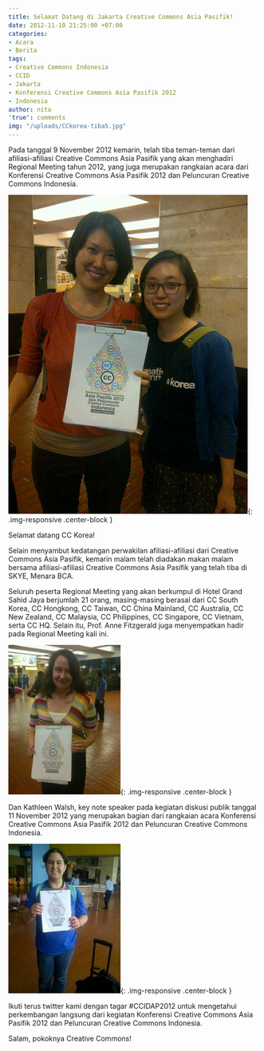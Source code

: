```yaml
---
title: Selamat Datang di Jakarta Creative Commons Asia Pasifik!
date: 2012-11-10 21:25:00 +07:00
categories:
- Acara
- Berita
tags:
- Creative Commons Indonesia
- CCID
- Jakarta
- Konferensi Creative Commons Asia Pasifik 2012
- Indonesia
author: nita
'true': comments
img: "/uploads/CCkorea-tiba5.jpg"
---
```


Pada tanggal 9 November 2012 kemarin, telah tiba teman-teman dari afiliasi-afiliasi Creative Commons Asia Pasifik yang akan menghadiri Regional Meeting tahun 2012, yang juga merupakan rangkaian acara dari Konferensi Creative Commons Asia Pasifik 2012 dan Peluncuran Creative Commons Indonesia.

![CCkorea-tiba5.jpg](/uploads/CCkorea-tiba5.jpg){: .img-responsive .center-block }
                                        
Selamat datang CC Korea!

Selain menyambut kedatangan perwakilan afiliasi-afiliasi dari Creative Commons Asia Pasifik, kemarin malam telah diadakan makan malam bersama afiliasi-afiliasi Creative Commons Asia Pasifik yang telah tiba di SKYE, Menara BCA.

Seluruh peserta Regional Meeting yang akan berkumpul di Hotel Grand Sahid Jaya berjumlah 21 orang, masing-masing berasal dari CC South Korea, CC Hongkong, CC Taiwan, CC China Mainland, CC Australia, CC New Zealand, CC Malaysia, CC Philippines, CC Singapore, CC Vietnam, serta CC HQ. Selain itu, Prof. Anne Fitzgerald juga menyempatkan hadir pada Regional Meeting kali ini.

![annefitzgerald-225x300.jpg](/uploads/annefitzgerald-225x300.jpg){: .img-responsive .center-block }

Dan Kathleen Walsh, key note speaker pada kegiatan diskusi publik tanggal 11 November 2012 yang merupakan bagian dari rangkaian acara Konferensi Creative Commons Asia Pasifik 2012 dan Peluncuran Creative Commons Indonesia.

![katwalsh-225x300.jpg](/uploads/katwalsh-225x300.jpg){: .img-responsive .center-block }

Ikuti terus twitter kami dengan tagar #CCIDAP2012 untuk mengetahui perkembangan langsung dari kegiatan Konferensi Creative Commons Asia Pasifik 2012 dan Peluncuran Creative Commons Indonesia.

Salam, pokoknya Creative Commons!
